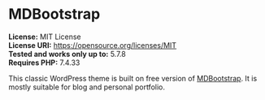 # MDBootstrap
**License:** MIT License  
**License URI:** https://opensource.org/licenses/MIT  
**Tested and works only up to:** 5.7.8  
**Requires PHP:** 7.4.33  

This classic WordPress theme is built on free version of [MDBootstrap](https://mdbootstrap.com/). It is mostly suitable for blog and personal portfolio.